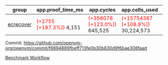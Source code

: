 | group | app.proof_time_ms | app.cycles | app.cells_used | leaf.proof_time_ms | leaf.cycles | leaf.cells_used |
| -- | -- | -- | -- | -- | -- | -- |
| [ecrecover](https://github.com/openvm-org/openvm/blob/benchmark-results/benchmarks-dispatch/refs/heads/avaneesh/debug-cycle-count/ecrecover-f9894889fbeff713fe0b30b630d9f6bae308faad.md) |<span style='color: red'>(+2755 [+197.3%])</span> 4,151 | <span style='color: red'>(+356078 [+123.0%])</span> 645,525 | <span style='color: red'>(+15754387 [+108.9%])</span> 30,224,573 |- | - | - |


Commit: https://github.com/openvm-org/openvm/commit/f9894889fbeff713fe0b30b630d9f6bae308faad

[Benchmark Workflow](https://github.com/openvm-org/openvm/actions/runs/15429860342)
